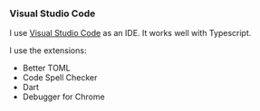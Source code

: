 
### Visual Studio Code
I use [Visual Studio Code](https://code.visualstudio.com) as an IDE. It works well with Typescript.

I use the extensions:
+ Better TOML
+ Code Spell Checker
+ Dart
+ Debugger for Chrome